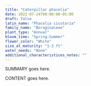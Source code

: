 ```yaml
---
title: "Caterpillar phacelia"
date: 2022-07-24T00:00:00-05:00
draft: false
latin_name: "Phacelia cicutaria"
family_name: "Boraginaceae"
plant_type: "Annual"
bloom_time: "Spring;Summer"
flower_color: "White"
size_at_maturity: "1-3 ft"
water_needs: "None"
additional_characteristices_notes: ""
---
```


SUMMARY goes here.

<!--more-->

CONTENT goes here.